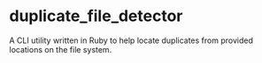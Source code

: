 # duplicate_file_detector
A CLI utility written in Ruby to help locate duplicates from provided locations on the file system.
